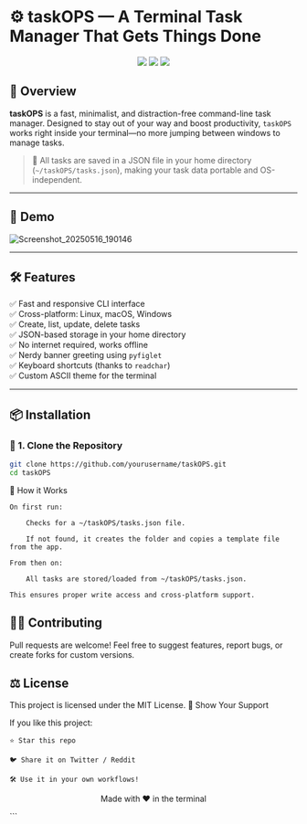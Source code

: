 # ⚙️ taskOPS — A Terminal Task Manager That Gets Things Done

<p align="center">
  <img src="https://img.shields.io/badge/Built%20With-Python-blue?style=for-the-badge" />
  <img src="https://img.shields.io/badge/CLI-Application-orange?style=for-the-badge" />
  <img src="https://img.shields.io/github/license/shreyansh-shankar/codeOPS?style=for-the-badge" />
</p>

## 🚀 Overview

**taskOPS** is a fast, minimalist, and distraction-free command-line task manager. Designed to stay out of your way and boost productivity, `taskOPS` works right inside your terminal—no more jumping between windows to manage tasks.

> 📁 All tasks are saved in a JSON file in your home directory (`~/taskOPS/tasks.json`), making your task data portable and OS-independent.

---

## 📸 Demo

![Screenshot_20250516_190146](https://github.com/user-attachments/assets/cd14f968-8c20-4c64-b9ff-2d10feb63b2a)


---

## 🛠️ Features

✅ Fast and responsive CLI interface  
✅ Cross-platform: Linux, macOS, Windows  
✅ Create, list, update, delete tasks  
✅ JSON-based storage in your home directory  
✅ No internet required, works offline  
✅ Nerdy banner greeting using `pyfiglet`  
✅ Keyboard shortcuts (thanks to `readchar`)  
✅ Custom ASCII theme for the terminal

---

## 📦 Installation

### 🧊 1. Clone the Repository

```bash
git clone https://github.com/yourusername/taskOPS.git
cd taskOPS
```

🧪 How it Works

    On first run:

        Checks for a ~/taskOPS/tasks.json file.

        If not found, it creates the folder and copies a template file from the app.

    From then on:

        All tasks are stored/loaded from ~/taskOPS/tasks.json.

    This ensures proper write access and cross-platform support.

## 👨‍💻 Contributing

Pull requests are welcome! Feel free to suggest features, report bugs, or create forks for custom versions.

## ⚖️ License

This project is licensed under the MIT License.
🌟 Show Your Support

If you like this project:

    ⭐ Star this repo

    🐦 Share it on Twitter / Reddit

    🛠️ Use it in your own workflows!

<p align="center"> Made with ❤️ in the terminal </p> ```
